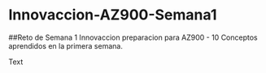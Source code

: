 # Innovaccion-AZ900-Semana1
##Reto de Semana 1 Innovaccion preparacion para AZ900 - 10 Conceptos aprendidos en la primera semana. 

Text
